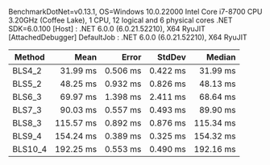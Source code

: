 
BenchmarkDotNet=v0.13.1, OS=Windows 10.0.22000
Intel Core i7-8700 CPU 3.20GHz (Coffee Lake), 1 CPU, 12 logical and 6 physical cores
.NET SDK=6.0.100
  [Host]     : .NET 6.0.0 (6.0.21.52210), X64 RyuJIT  [AttachedDebugger]
  DefaultJob : .NET 6.0.0 (6.0.21.52210), X64 RyuJIT


  Method |      Mean |    Error |   StdDev |    Median |
-------- |----------:|---------:|---------:|----------:|
  BLS4_2 |  31.99 ms | 0.506 ms | 0.422 ms |  31.99 ms |
  BLS5_2 |  48.25 ms | 0.932 ms | 0.826 ms |  48.13 ms |
  BLS6_3 |  69.97 ms | 1.398 ms | 2.411 ms |  68.64 ms |
  BLS7_3 |  90.03 ms | 0.557 ms | 0.493 ms |  89.90 ms |
  BLS8_3 | 115.57 ms | 0.892 ms | 0.876 ms | 115.34 ms |
  BLS9_4 | 154.24 ms | 0.389 ms | 0.325 ms | 154.32 ms |
 BLS10_4 | 192.25 ms | 0.553 ms | 0.490 ms | 192.16 ms |
